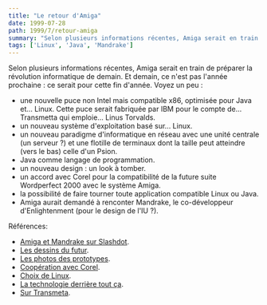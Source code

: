 ```yaml
---
title: "Le retour d'Amiga"
date: 1999-07-28
path: 1999/7/retour-amiga
summary: "Selon plusieurs informations récentes, Amiga serait en train de préparer la révolution informatique de demain."
tags: ['Linux', 'Java', 'Mandrake']
---
```


<P>Selon plusieurs informations récentes,
Amiga serait en train de préparer la révolution informatique de demain. Et
demain, ce n'est pas l'année prochaine : ce serait pour cette fin d'année.
Voyez un peu :</P>

<UL>

<LI>une nouvelle puce non Intel mais compatible x86, optimisée pour Java et...
Linux. Cette puce serait fabriquée par IBM pour le compte de... Transmetta qui
emploie... Linus Torvalds.
<LI>un nouveau système d'exploitation basé sur... Linux.
<LI>un nouveau paradigme d'informatique en réseau avec une unité centrale (un
serveur ?) et une flotille de terminaux dont la taille peut atteindre (vers le
bas) celle d'un Psion.
<LI>Java comme langage de programmation.
<LI>un nouveau design : un look à tomber.
<LI>un accord avec Corel pour la compatibilité de la future suite Wordperfect 2000
avec le système Amiga.
<LI>la possibilité de faire tourner toute application compatible Linux ou Java.
<LI>Amiga aurait demandé à renconter Mandrake, le co-développeur d'Enlightenment
(pour le design de l'IU ?).
</UL>

<P>Références:</P>

<UL>

<LI><A HREF="http://slashdot.org/article.pl?sid=99/07/20/1811235&amp;mode=thread">Amiga et Mandrake sur Slashdot</A>.
<LI><A HREF="http://www.realdreams.cz/AMIGA/local/8_7drawings.html">Les
dessins du futur</A>.
<LI><A HREF="http://www.amiga.com/diary/1999/990728.html">
Les photos des prototypes</A>.
<LI><A HREF="http://www.amiga.com/diary/1999/990722-e.html">Coopération avec Corel</A>.
<LI><A HREF="http://www.amiga.com/diary/1999/990709-e.html">Choix de Linux</A>.
<LI><A HREF="http://www.amiga.com/diary/executive/tech_brief1st.html">La
technologie derrière tout ça</A>.
<LI><A HREF="http://www.theregister.co.uk/990727-000006.html">Sur Transmeta</A>.
</UL>


